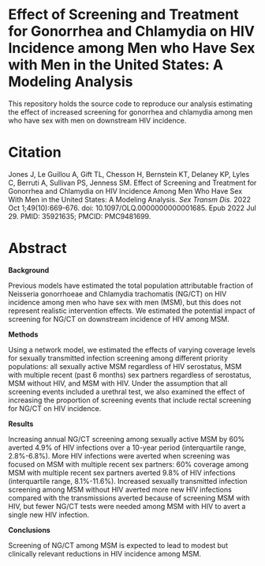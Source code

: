 # Effect of Screening and Treatment for Gonorrhea and Chlamydia on HIV Incidence among Men who Have Sex with Men in the United States: A Modeling Analysis

This repository holds the source code to reproduce our analysis estimating the effect of increased screening for gonorrhea and chlamydia among men who have sex with men on downstream HIV incidence.

# Citation

Jones J, Le Guillou A, Gift TL, Chesson H, Bernstein KT, Delaney KP, Lyles C, Berruti A, Sullivan PS, Jenness SM. Effect of Screening and Treatment for Gonorrhea and Chlamydia on HIV Incidence Among Men Who Have Sex With Men in the United States: A Modeling Analysis. <i>Sex Transm Dis.</i> 2022 Oct 1;49(10):669-676. doi: 10.1097/OLQ.0000000000001685. Epub 2022 Jul 29. PMID: 35921635; PMCID: PMC9481699.

# Abstract

<b>Background</b>

Previous models have estimated the total population attributable fraction of Neisseria gonorrhoeae and Chlamydia trachomatis (NG/CT) on HIV incidence among men who have sex with men (MSM), but this does not represent realistic intervention effects. We estimated the potential impact of screening for NG/CT on downstream incidence of HIV among MSM.

<b>Methods</b>

Using a network model, we estimated the effects of varying coverage levels for sexually transmitted infection screening among different priority populations: all sexually active MSM regardless of HIV serostatus, MSM with multiple recent (past 6 months) sex partners regardless of serostatus, MSM without HIV, and MSM with HIV. Under the assumption that all screening events included a urethral test, we also examined the effect of increasing the proportion of screening events that include rectal screening for NG/CT on HIV incidence.

<b>Results</b>

Increasing annual NG/CT screening among sexually active MSM by 60% averted 4.9% of HIV infections over a 10-year period (interquartile range, 2.8%-6.8%). More HIV infections were averted when screening was focused on MSM with multiple recent sex partners: 60% coverage among MSM with multiple recent sex partners averted 9.8% of HIV infections (interquartile range, 8.1%-11.6%). Increased sexually transmitted infection screening among MSM without HIV averted more new HIV infections compared with the transmissions averted because of screening MSM with HIV, but fewer NG/CT tests were needed among MSM with HIV to avert a single new HIV infection.

<b>Conclusions</b>

Screening of NG/CT among MSM is expected to lead to modest but clinically relevant reductions in HIV incidence among MSM.




